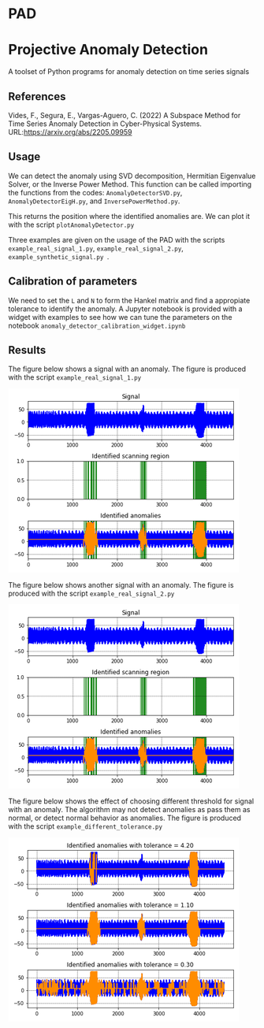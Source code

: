# PAD
# Projective Anomaly Detection

A toolset of Python programs for anomaly detection on time series signals

## References

Vides, F., Segura, E., Vargas-Aguero, C. (2022) A Subspace Method for Time Series Anomaly Detection in Cyber-Physical Systems. URL:https://arxiv.org/abs/2205.09959


## Usage

We can detect the anomaly using SVD decomposition, Hermitian Eigenvalue Solver, or the Inverse Power Method. This function can be called importing the functions from the codes: `AnomalyDetectorSVD.py`, `AnomalyDetectorEigH.py`,  and 
`InversePowerMethod.py`.

This returns the position where the identified anomalies are. We can plot it with the script `plotAnomalyDetector.py`

Three examples are given on the usage of the PAD with the scripts `example_real_signal_1.py`, `example_real_signal_2.py`, `example_synthetic_signal.py `. 


## Calibration of parameters

We need to set the `L` and `N` to form the Hankel matrix and find a appropiate tolerance to identify the anomaly. A Jupyter notebook is provided with a widget with examples to see how we can tune the parameters on the notebook `anomaly_detector_calibration_widget.ipynb`


## Results

The figure below shows a signal with an anomaly. The figure is produced with the script `example_real_signal_1.py`

![image](https://github.com/carlosjva/PAD/blob/main/Figures/real_signal_1_anomalies_IPM_L%3D75_N%3D1300_tolerance%3D1.1_AndOR%3DOR.png)




The figure below shows another signal with an anomaly. The figure is produced with the script `example_real_signal_2.py`

![image](https://github.com/carlosjva/PAD/blob/main/Figures/real_signal_1_anomalies_IPM_L%3D75_N%3D1300_tolerance%3D1.1_AndOR%3DOR.png)





The figure below shows the effect of choosing different threshold for signal with an anomaly.
The algorithm may not detect anomalies as pass them as normal, or detect normal behavior as anomalies.
The figure is produced with the script `example_different_tolerance.py`

![image](https://github.com/carlosjva/PAD/blob/main/Figures/real_signal_1_different_tolerances_L%3D75_N%3D1300_AndOR%3DOR.png)


